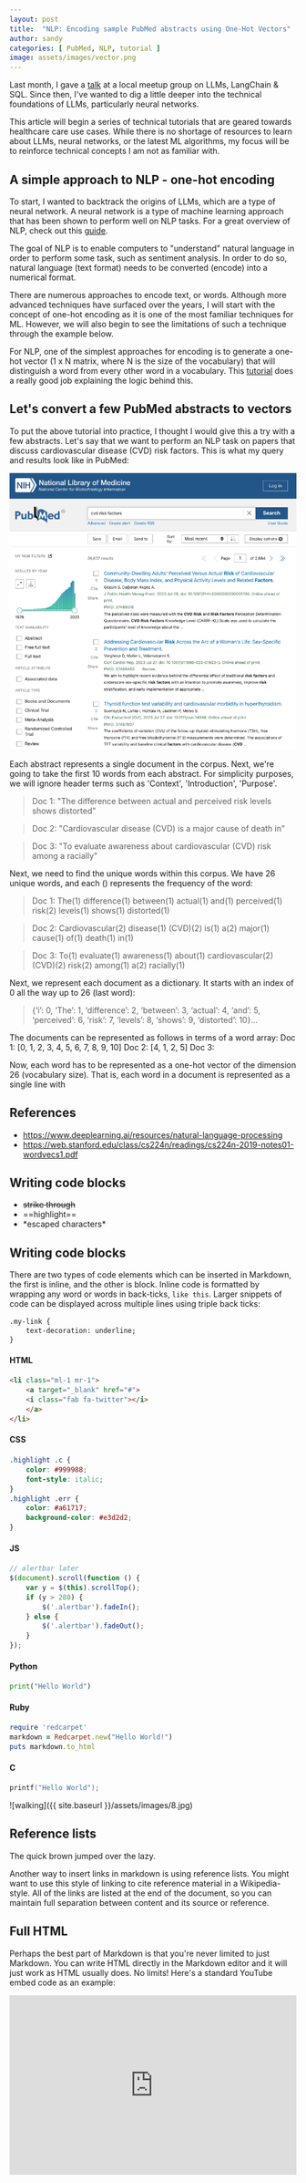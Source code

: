 ```yaml
---
layout: post
title:  "NLP: Encoding sample PubMed abstracts using One-Hot Vectors"
author: sandy
categories: [ PubMed, NLP, tutorial ]
image: assets/images/vector.png
---
```


Last month, I gave a [talk](https://www.meetup.com/new-jersey-sql-data-platform-user-group/events/294231326/) at a local meetup group 
on LLMs, LangChain & SQL.  Since then, I've wanted to dig a little deeper into the technical foundations of LLMs, particularly neural networks.

This article will begin a series of technical tutorials that are geared towards healthcare care use cases.  While there is no shortage of resources to learn about LLMs, neural networks, or the latest ML algorithms, my focus will be to reinforce technical concepts I am not as familiar with.


## A simple approach to NLP - one-hot encoding

To start, I wanted to backtrack the origins of LLMs, which are a type of neural network.  A neural network is a type of machine learning approach that has been shown to perform well on NLP tasks.  For a great overview of NLP, check out this [guide](https://www.deeplearning.ai/resources/natural-language-processing).

The goal of NLP is to enable computers to "understand" natural language in order to perform some task, such as sentiment analysis.  In order to do so, natural language (text format) needs to be converted (encode) into a numerical format.

There are numerous approaches to encode text, or words.  Although more advanced techniques have surfaced over the years, I will start with the concept of one-hot encoding as it is one of the most familiar techniques for ML.  However, we will also begin to see the limitations of such a technique through the example below. 

For NLP, one of the simplest approaches for encoding is to generate a one-hot vector (1 x N matrix, where N is the size of the vocabulary) that will distinguish a word from every other word in a vocabulary.  This [tutorial](https://gyan-mittal.com/nlp-ai-ml/nlp-word-encoding-by-one-hot-encoding/) does a really good job explaining the logic behind this. 

## Let's convert a few PubMed abstracts to vectors

To put the above tutorial into practice, I thought I would give this a try with a few abstracts.  Let's say that we want to perform an NLP task on papers that discuss cardiovascular disease (CVD) risk factors.  This is what my query and results look like in PubMed:

![PubMed](/assets/images/2023-07-28_PubMed.png)

Each abstract represents a single document in the corpus.  Next, we're going to take the first 10 words from each abstract.  For simplicity purposes, we will ignore header terms such as 'Context', 'Introduction', 'Purpose'.

> Doc 1: "The difference between actual and perceived risk levels shows distorted"  

> Doc 2: "Cardiovascular disease (CVD) is a major cause of death in"  

> Doc 3: "To evaluate awareness about cardiovascular (CVD) risk among a racially"   

Next, we need to find the unique words within this corpus.  We have 26 unique words, and each () represents the frequency of the word:

> Doc 1: The(1) difference(1) between(1) actual(1) and(1) perceived(1) risk(2) levels(1) shows(1) distorted(1)  

> Doc 2: Cardiovascular(2) disease(1) (CVD)(2) is(1) a(2) major(1) cause(1) of(1) death(1) in(1)  

> Doc 3: To(1) evaluate(1) awareness(1) about(1) cardiovascular(2) (CVD)(2) risk(2) among(1) a(2) racially(1)

Next, we represent each document as a dictionary.  It starts with an index of 0 all the way up to 26 (last word):
    
> {‘i’: 0, ‘The’: 1, ‘difference’: 2, ‘between’: 3, ‘actual’: 4, ‘and’: 5, ‘perceived’: 6, ‘risk’: 7, ‘levels’: 8, ‘shows’: 9, ‘distorted’: 10}...

The documents can be represented as follows in terms of a word array:
    Doc 1: [0, 1, 2, 3, 4, 5, 6, 7, 8, 9, 10]
    Doc 2: [4, 1, 2, 5]
    Doc 3:


Now, each word has to be represented as a one-hot vector of the dimension 26 (vocabulary size).  That is, each word in a document is represented as a single line with 



## References
+ <https://www.deeplearning.ai/resources/natural-language-processing>
+ <https://web.stanford.edu/class/cs224n/readings/cs224n-2019-notes01-wordvecs1.pdf>

## Writing code blocks

+ ~~strike through~~
+ ==highlight==
+ \*escaped characters\*


## Writing code blocks

There are two types of code elements which can be inserted in Markdown, the first is inline, and the other is block. Inline code is formatted by wrapping any word or words in back-ticks, `like this`. Larger snippets of code can be displayed across multiple lines using triple back ticks:

```
.my-link {
    text-decoration: underline;
}
```

#### HTML

```html
<li class="ml-1 mr-1">
    <a target="_blank" href="#">
    <i class="fab fa-twitter"></i>
    </a>
</li>
```

#### CSS

```css
.highlight .c {
    color: #999988;
    font-style: italic; 
}
.highlight .err {
    color: #a61717;
    background-color: #e3d2d2; 
}
```

#### JS

```js
// alertbar later
$(document).scroll(function () {
    var y = $(this).scrollTop();
    if (y > 280) {
        $('.alertbar').fadeIn();
    } else {
        $('.alertbar').fadeOut();
    }
});
```

#### Python

```python
print("Hello World")
```

#### Ruby

```ruby
require 'redcarpet'
markdown = Redcarpet.new("Hello World!")
puts markdown.to_html
```

#### C

```c
printf("Hello World");
```




![walking]({{ site.baseurl }}/assets/images/8.jpg)

## Reference lists

The quick brown jumped over the lazy.

Another way to insert links in markdown is using reference lists. You might want to use this style of linking to cite reference material in a Wikipedia-style. All of the links are listed at the end of the document, so you can maintain full separation between content and its source or reference.

## Full HTML

Perhaps the best part of Markdown is that you're never limited to just Markdown. You can write HTML directly in the Markdown editor and it will just work as HTML usually does. No limits! Here's a standard YouTube embed code as an example:

<p><iframe style="width:100%;" height="315" src="https://www.youtube.com/embed/Cniqsc9QfDo?rel=0&amp;showinfo=0" frameborder="0" allowfullscreen></iframe></p>
